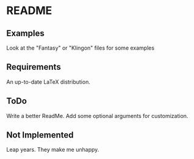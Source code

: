# README

## Examples
Look at the "Fantasy" or "Klingon" files for some examples

## Requirements
An up-to-date LaTeX distribution.

## ToDo
Write a better ReadMe. Add some optional arguments for customization.

## Not Implemented
Leap years. They make me unhappy.
